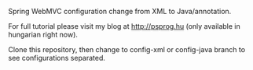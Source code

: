 Spring WebMVC configuration change from XML to Java/annotation.

For full tutorial please visit my blog at http://psprog.hu (only available in hungarian right now).

Clone this repository, then change to config-xml or config-java branch to see configurations separated.